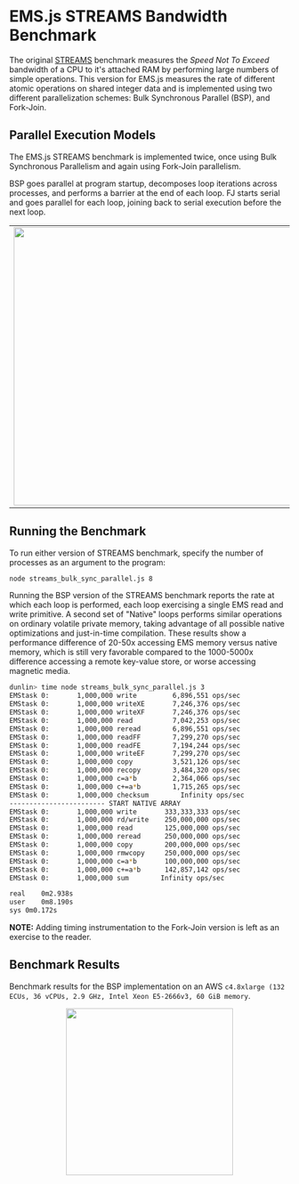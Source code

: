# EMS.js STREAMS Bandwidth Benchmark

The original [STREAMS](https://www.cs.virginia.edu/stream/)
benchmark measures the _Speed Not To Exceed_ 
bandwidth of a CPU to it's attached RAM by performing large
numbers of simple operations.  This version for
EMS<nolink>.js measures the rate of different atomic operations on
shared integer data and is implemented using two different parallelization schemes:
Bulk Synchronous Parallel (BSP), and Fork-Join.


## Parallel Execution Models

The EMS.js STREAMS benchmark is implemented twice, once using Bulk Synchronous Parallelism 
and again using Fork-Join parallelism.  

BSP goes parallel at program startup,
decomposes loop iterations across processes, and performs a barrier at the end
of each loop.  FJ starts serial and goes parallel for each loop, joining back
to serial execution before the next loop.

<table>
<tr>
<td width="50%">
<center>
<img src="http://synsem.com/images/ems/ParallelContextsBSP.svg" type="image/svg+xml" height="500px">
</center>

</td>
<td width="50%">
<center>
<img src="http://synsem.com/images/ems/ParallelContextsFJ.svg" type="image/svg+xml" height="500px">
</td>
</tr>
</table>


## Running the Benchmark

To run either version of STREAMS benchmark, specify the number of processes
as an argument to the program:

```bash
node streams_bulk_sync_parallel.js 8
```

Running the BSP version of the STREAMS benchmark reports the rate at
which each loop is performed, each loop exercising a single
EMS read and write primitive.
A second set of "Native" loops performs similar operations on ordinary
volatile private memory, taking advantage of all possible native
optimizations and just-in-time compilation.
These results show a performance difference of 20-50x 
accessing EMS memory versus native memory,
which is still very favorable compared to the 1000-5000x difference accessing
a remote key-value store, or worse accessing magnetic media.


```bash
dunlin> time node streams_bulk_sync_parallel.js 3
EMStask 0:       1,000,000 write         6,896,551 ops/sec
EMStask 0:       1,000,000 writeXE       7,246,376 ops/sec
EMStask 0:       1,000,000 writeXF       7,246,376 ops/sec
EMStask 0:       1,000,000 read          7,042,253 ops/sec
EMStask 0:       1,000,000 reread        6,896,551 ops/sec
EMStask 0:       1,000,000 readFF        7,299,270 ops/sec
EMStask 0:       1,000,000 readFE        7,194,244 ops/sec
EMStask 0:       1,000,000 writeEF       7,299,270 ops/sec
EMStask 0:       1,000,000 copy          3,521,126 ops/sec
EMStask 0:       1,000,000 recopy        3,484,320 ops/sec
EMStask 0:       1,000,000 c=a*b         2,364,066 ops/sec
EMStask 0:       1,000,000 c+=a*b        1,715,265 ops/sec
EMStask 0:       1,000,000 checksum        Infinity ops/sec
------------------------ START NATIVE ARRAY
EMStask 0:       1,000,000 write       333,333,333 ops/sec
EMStask 0:       1,000,000 rd/write    250,000,000 ops/sec
EMStask 0:       1,000,000 read        125,000,000 ops/sec
EMStask 0:       1,000,000 reread      250,000,000 ops/sec
EMStask 0:       1,000,000 copy        200,000,000 ops/sec
EMStask 0:       1,000,000 rmwcopy     250,000,000 ops/sec
EMStask 0:       1,000,000 c=a*b       100,000,000 ops/sec
EMStask 0:       1,000,000 c+=a*b      142,857,142 ops/sec
EMStask 0:       1,000,000 sum        Infinity ops/sec

real	0m2.938s
user	0m8.190s
sys	0m0.172s
```

__NOTE:__ Adding timing instrumentation to the Fork-Join version is
left as an exercise to the reader. 


## Benchmark Results
Benchmark results for the BSP implementation on an AWS
`c4.8xlarge (132 ECUs, 36 vCPUs, 2.9 GHz, Intel Xeon E5-2666v3, 60 GiB memory`.

<center><img src="http://synsem.com/images/ems/streams.svg" type="image/svg+xml" height="300px">
</center>

